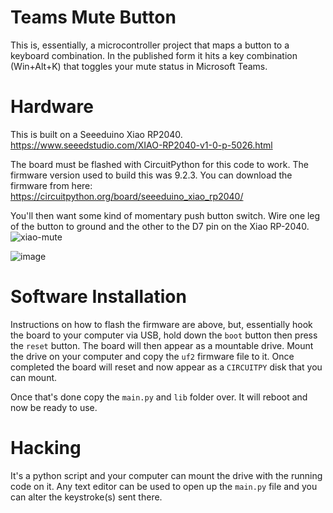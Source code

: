 # Teams Mute Button

This is, essentially, a microcontroller project that maps a button to a keyboard
combination. In the published form it hits a key combination (Win+Alt+K) that
toggles your mute status in Microsoft Teams.

# Hardware
This is built on a Seeeduino Xiao RP2040. https://www.seeedstudio.com/XIAO-RP2040-v1-0-p-5026.html

The board must be flashed with CircuitPython for this code to work. The firmware version used to build this was 9.2.3. You can download the firmware from here: https://circuitpython.org/board/seeeduino_xiao_rp2040/

You'll then want some kind of momentary push button switch. Wire one leg of the button to ground and the other to the D7 pin on the Xiao RP-2040.
![xiao-mute](https://github.com/user-attachments/assets/8e199eb9-941e-478a-920d-380dc3132668)

![image](https://github.com/user-attachments/assets/e08c1a99-7914-419f-ab83-d86ab7d4c8a5)

# Software Installation
Instructions on how to flash the firmware are above, but, essentially hook the board to your computer via USB, hold down the ```boot``` button then press the ```reset``` button. The board will then appear as a mountable drive. Mount the drive on your computer and copy the ```uf2``` firmware file to it. Once completed the board will reset and now appear as a ```CIRCUITPY``` disk that you can mount.

Once that's done copy the ```main.py``` and ```lib``` folder over. It will reboot and now be ready to use.

# Hacking

It's a python script and your computer can mount the drive with the running code on it. Any text editor can be used to open up the ```main.py``` file and you can alter the keystroke(s) sent there.
